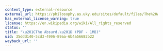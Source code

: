 ```yaml
---
content_type: external-resource
external_url: https://philosophy.as.uky.edu/sites/default/files/The%20Absurd%20-%20Thomas%20Nagel.pdf
has_external_license_warning: true
license: https://en.wikipedia.org/wiki/All_rights_reserved
status: ''
title: "\u201CThe Absurd.\u201D (PDF - 1MB)"
uid: 35ddd140-5cd3-4996-89aa-6b4a56682b22
wayback_url: ''
---
```

